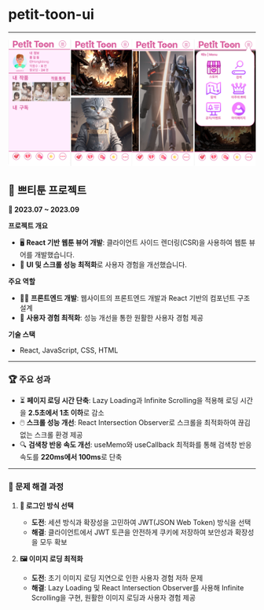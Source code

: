 
# petit-toon-ui
---  

<img
  src="./sample/petittoon.png"
  width="100%"
  height="50%"
/>

## **🎨 쁘티툰 프로젝트**  
**📅 2023.07 ~ 2023.09**

**프로젝트 개요**  
- 🖥️ **React 기반 웹툰 뷰어 개발**: 클라이언트 사이드 렌더링(CSR)을 사용하여 웹툰 뷰어를 개발했습니다.
- 🎯 **UI 및 스크롤 성능 최적화**로 사용자 경험을 개선했습니다.

**주요 역할**  
- 👨‍💻 **프론트엔드 개발**: 웹사이트의 프론트엔드 개발과 React 기반의 컴포넌트 구조 설계
- 🚀 **사용자 경험 최적화**: 성능 개선을 통한 원활한 사용자 경험 제공

**기술 스택**  
- React, JavaScript, CSS, HTML

---

### **🏆 주요 성과**  
- ⏳ **페이지 로딩 시간 단축**: Lazy Loading과 Infinite Scrolling을 적용해 로딩 시간을 **2.5초에서 1초 이하**로 감소  
- 🖱️ **스크롤 성능 개선**: React Intersection Observer로 스크롤을 최적화하여 끊김 없는 스크롤 환경 제공  
- 🔍 **검색창 반응 속도 개선**: useMemo와 useCallback 최적화를 통해 검색창 반응 속도를 **220ms에서 100ms**로 단축  

---

### **🧠 문제 해결 과정**  
1. **🔐 로그인 방식 선택**  
   - **도전**: 세션 방식과 확장성을 고민하여 JWT(JSON Web Token) 방식을 선택  
   - **해결**: 클라이언트에서 JWT 토큰을 안전하게 쿠키에 저장하여 보안성과 확장성을 모두 확보  

2. **🖼️ 이미지 로딩 최적화**  
   - **도전**: 초기 이미지 로딩 지연으로 인한 사용자 경험 저하 문제  
   - **해결**: Lazy Loading 및 React Intersection Observer를 사용해 Infinite Scrolling을 구현, 원활한 이미지 로딩과 사용자 경험 제공  
